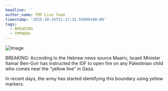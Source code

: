 ```yaml
---
headline: ''
author_name: TMP Live Team
timestamp: '2025-10-24T11:17:32.59999+00:00'
tags:
  - BREAKING
  - TMPNEWS
---
```

![Image](https://i.ibb.co/rRYyz4Y2/IMG-20251024-164554-801.jpg)

BREAKING: According to the Hebrew news source Maariv, Israeli Minister Itamar Ben-Gvir has instructed the IDF to open fire on any Palestinian child who comes near the “yellow line” in Gaza.

In recent days, the army has started identifying this boundary using yellow markers.
